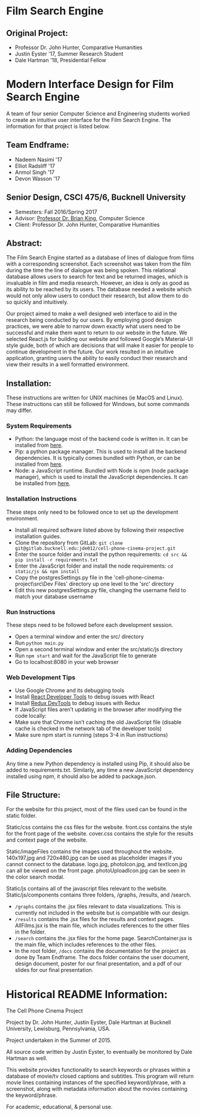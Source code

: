# Film Search Engine

## Original Project:
* Professor Dr. John Hunter, Comparative Humanities
* Justin Eyster '17, Summer Research Student
* Dale Hartman '18, Presidential Fellow


# Modern Interface Design for Film Search Engine


A team of four senior Computer Science and Engineering students worked to create an intuitive user interface for the Film Search Engine. The information for that project is listed below.


## Team Endframe:  
* Nadeem Nasimi '17  
* Elliot Radsliff '17  
* Anmol Singh '17  
* Devon Wasson '17  



## Senior Design, CSCI 475/6, Bucknell University  
* Semesters: Fall 2016/Spring 2017  
* Advisor: <a href="http://www.eg.bucknell.edu/~brk009/">Professor Dr. Brian King</a>, Computer Science  
* Client: Professor Dr. John Hunter, Comparative Humanities  

## Abstract:
The Film Search Engine started as a database of lines of dialogue from films with a corresponding screenshot. Each screenshot was taken from the film during the time the line of dialogue was being spoken. This relational database allows users to search for text and be returned images, which is invaluable in film and media research. However, an idea is only as good as its ability to be reached by its users. The database needed a website which would not only allow users to conduct their research, but allow them to do so quickly and intuitively. 

Our project aimed to make a well designed web interface to aid in the research being conducted by our users. By employing good design practices, we were able to narrow down exactly what users need to be successful and make them want to return to our website in the future. We selected React.js for building our website and followed Google’s Material-UI style guide, both of which are decisions that will make it easier for people to continue development in the future. Our work resulted in an intuitive application, granting users the ability to easily conduct their research and view their results in a well formatted environment. 

## Installation:

These instructions are written for UNIX machines (ie MacOS and Linux). These instructions can still be followed for Windows, but some commands may differ.

### System Requirements

* Python: the language most of the backend code is written in. It can be installed from <a href="https://www.python.org/">here</a>.
* Pip: a python package manager. This is used to install all the backend dependencies. It is typically comes bundled with Python, or can be installed from <a href="https://pip.pypa.io/en/stable/">here</a>.
* Node: a JavaScript runtime. Bundled with Node is npm (node package manager), which is used to install the JavaScript dependencies. It can be installed from <a href="https://nodejs.org/en/download/">here</a>.


### Installation Instructions

These steps only need to be followed once to set up the development environment. 

* Install all required software listed above by following their respective installation guides.
* Clone the repository from GitLab: `git clone git@gitlab.bucknell.edu:jde012/cell-phone-cinema-project.git`
* Enter the source folder and install the python requirements: `cd src && pip install -r requirements.txt`
* Enter the JavaScript folder and install the node requirements: `cd static/js && npm install`
* Copy the postgresSettings.py file in the 'cell-phone-cinema-project\src\Dev Files' directory up one level to the 'src' directory
* Edit this new postgresSettings.py file, changing the username field to match your database username


### Run Instructions

These steps need to be followed before each development session. 

* Open a terminal window and enter the src/ directory
* Run `python main.py`
* Open a second terminal window and enter the src/static/js directory
* Run `npm start` and wait for the JavaScript file to generate
* Go to localhost:8080 in your web browser


### Web Development Tips

* Use Google Chrome and its debugging tools
* Install <a href="https://chrome.google.com/webstore/detail/react-developer-tools/fmkadmapgofadopljbjfkapdkoienihi">React Developer Tools</a> to debug issues with React
* Install <a href="https://chrome.google.com/webstore/detail/redux-devtools/lmhkpmbekcpmknklioeibfkpmmfibljd?hl=en">Redux DevTools</a> to debug issues with Redux
* If JavaScript files aren’t updating in the browser after modifying the code locally:
* Make sure that Chrome isn’t caching the old JavaScript file (disable cache is checked in the network tab of the developer tools)
* Make sure npm start is running (steps 3-4 in Run instructions) 


### Adding Dependencies

Any time a new Python dependency is installed using Pip, it should also be added to requirements.txt. Similarly, any time a new JavaScript dependency installed using npm, it should also be added to package.json. 

## File Structure:
For the website for this project, most of the files used can be found in the static folder. 

Static/css contains the css files for the website. front.css contains the style for the front page of the website. cover.css contains the style for the results and context page of the website. 

Static/imageFiles contains the images used throughout the website. 140x197.jpg and 720x480.jpg can be used as placeholder images if you cannot connect to the database. logo.jpg, photoIcon.jpg, and textIcon.jpg can all be viewed on the front page. photoUploadIcon.jpg can be seen in the color search modal.

Static/js contains all of the javascript files relevant to the website. Static/js/components contains three folders, /graphs, /results, and /search.
* `/graphs` contains the .jsx files relevant to data visualizations. This is currently not included in the website but is compatible with our design.  
* `/results` contains the .jsx files for the results and context pages. AllFilms.jsx is the main file, which includes references to the other files in the folder.
* `/search` contains the .jsx files for the home page. SearchContainer.jsx is the main file, which includes references to the other files.
* In the root folder, `/docs` contains the documentation for the project as done by Team Endframe. The docs folder contains the user document, design document, poster for our final presentation, and a pdf of our slides for our final presentation. 


# Historical README Information:

The Cell Phone Cinema Project

Project by Dr. John Hunter, Justin Eyster, Dale Hartman at Bucknell University,
Lewisburg, Pennsylvania, USA.

Project undertaken in the Summer of 2015.

All source code written by Justin Eyster, to eventually be monitored by Dale Hartman as well.

This website provides functionality to search keywords or phrases within a database of movie/tv
closed captions and subtitles. This program will return movie lines containing instances
of the specified keyword/phrase, with a screenshot, along with metadata information about
the movies containing the keyword/phrase.

For academic, educational, & personal use.
